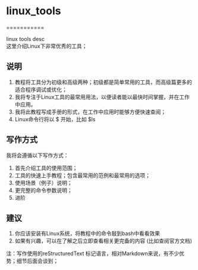 # linux_tools
===========

linux tools desc  
这里介绍Linux下非常优秀的工具；

## 说明

1. 教程将工具分为初级和高级两种；初级都是简单常用的工具，而高级篇更多的适合程序调试或优化；
2. 我将专注于Linux工具的最常用用法，以便读者能以最快时间掌握，并在工作中应用。
3. 我将此教程写成手册的形式，在工作中应用时能够方便快速查阅；
4. Linux命令行将以 $ 开始，比如 $ls

## 写作方式

我将会遵循以下写作方式：  

1. 首先介绍工具的使用范围；
2. 工具的快速上手教程；包含最常用的范例和最常用的选项；
3. 使用场景（例子）说明；
4. 更完整的命令参数说明；
5. 进阶

## 建议
1. 你应该安装有Linux系统，将教程中的命令敲到bash中看看效果
2. 如果有兴趣，可以在了解之后立即查看相关更完备的内容 (比如查阅官方文档)

注：写作使用的reStructuredText 标记语言，相对Markdown来说，有不少优势；细节后面会谈到；


